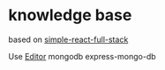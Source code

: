 # knowledge base

based on [simple-react-full-stack](https://github.com/crsandeep/simple-react-full-stack)

Use
[Editor](https://jpuri.github.io/react-draft-wysiwyg/#/docs?_k=jjqinp)
mongodb
express-mongo-db
